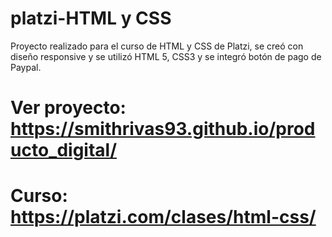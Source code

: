 # platzi-HTML y CSS
Proyecto realizado para el curso de HTML y CSS de Platzi, se creó con diseño responsive y se utilizó HTML 5, CSS3 y se integró botón de pago de Paypal.
# Ver proyecto: https://smithrivas93.github.io/producto_digital/
# Curso: https://platzi.com/clases/html-css/

